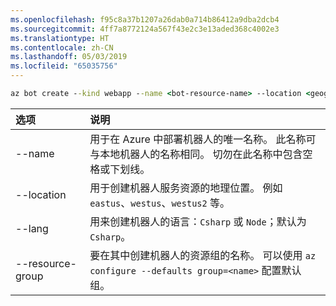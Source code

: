 ```yaml
---
ms.openlocfilehash: f95c8a37b1207a26dab0a714b86412a9dba2dcb4
ms.sourcegitcommit: 4ff7a8772124a567f43e2c3e13aded368c4002e3
ms.translationtype: HT
ms.contentlocale: zh-CN
ms.lasthandoff: 05/03/2019
ms.locfileid: "65035756"
---
```

```cmd
az bot create --kind webapp --name <bot-resource-name> --location <geographic-location> --version v4 --lang <language> --verbose --resource-group <resource-group-name>
```

| 选项 | 说明 |
|:---|:---|
| --name | 用于在 Azure 中部署机器人的唯一名称。 此名称可与本地机器人的名称相同。 切勿在此名称中包含空格或下划线。 |
| --location | 用于创建机器人服务资源的地理位置。 例如 `eastus`、`westus`、`westus2` 等。 |
| --lang | 用来创建机器人的语言：`Csharp` 或 `Node`；默认为 `Csharp`。 |
| --resource-group | 要在其中创建机器人的资源组的名称。 可以使用 `az configure --defaults group=<name>` 配置默认组。 |